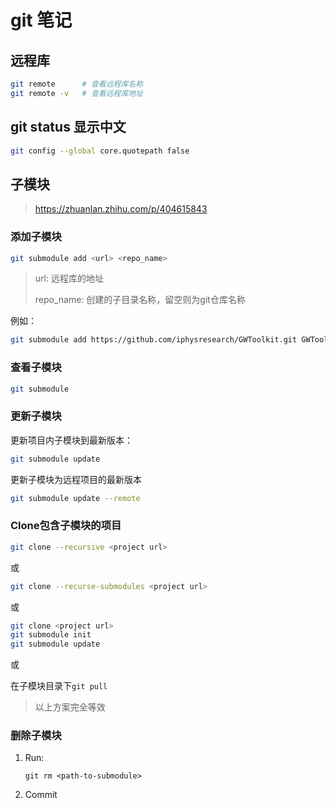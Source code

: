 # git 笔记

## 远程库

```bash
git remote      # 查看远程库名称
git remote -v   # 查看远程库地址
```

## git status 显示中文

```bash
git config --global core.quotepath false
```

## 子模块

> https://zhuanlan.zhihu.com/p/404615843

### 添加子模块

```bash
git submodule add <url> <repo_name>
```

> url: 远程库的地址
>
> repo_name: 创建的子目录名称，留空则为git仓库名称

例如：

```bash
git submodule add https://github.com/iphysresearch/GWToolkit.git GWToolkit
```

### 查看子模块

```bash
git submodule
```

### 更新子模块

更新项目内子模块到最新版本：

```bash
git submodule update
```

更新子模块为远程项目的最新版本

```bash
git submodule update --remote
```

### Clone包含子模块的项目

```bash
git clone --recursive <project url>
```

或

```bash
git clone --recurse-submodules <project url>
```

或

```bash
git clone <project url>
git submodule init
git submodule update
```

或

在子模块目录下`git pull`

> 以上方案完全等效

### 删除子模块

1. Run: 

    ```shell
    git rm <path-to-submodule>
    ```

2. Commit